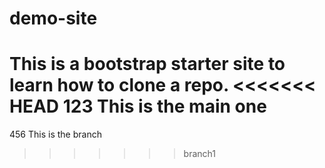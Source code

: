 # demo-site
This is a bootstrap starter site to learn how to clone a repo.
<<<<<<< HEAD
123 This is the main one
=======
456 This is the branch
>>>>>>> branch1
